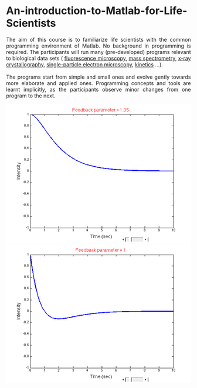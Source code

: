 # An-introduction-to-Matlab-for-Life-Scientists
<p align="justify">
The aim of this course is to familiarize life scientists with the common programming environment of Matlab. No background in programming is required. The participants will run many (pre-developed) programs relevant to biological data sets (
<a href="../../blob/master/Exercise-4/ex4_11.m" target="_blank">fluorescence microscopy</a>, 
<a href="../../blob/master/Exercise-2/ex2_12.m" target="_blank">mass spectrometry</a>, 
<a href="../../blob/master/Exercise-3/ex3_6.m" target="_blank">x-ray crystallography</a>, 
<a href="../../blob/master/Exercise-6/ex6_8.m" target="_blank">single-particle electron microscopy</a>, 
<a href="../../blob/master/Exercise-7/ex7_9.m" target="_blank">kinetics</a> 
...). 
<br /><br />
The programs start from simple and small ones and evolve gently towards more elaborate and applied ones. Programming concepts and tools are learnt implicitly, as the participants observe minor changes from one program to the next.
</p>

<p align="center">
<img src="./overdamped.png"></img>
<br/>
<img src="./underdamped.png"></img>
</p>
